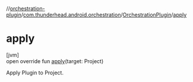 //[orchestration-plugin](../../../index.md)/[com.thunderhead.android.orchestration](../index.md)/[OrchestrationPlugin](index.md)/[apply](apply.md)

# apply

[jvm]\
open override fun [apply](apply.md)(target: Project)

Apply Plugin to Project.
